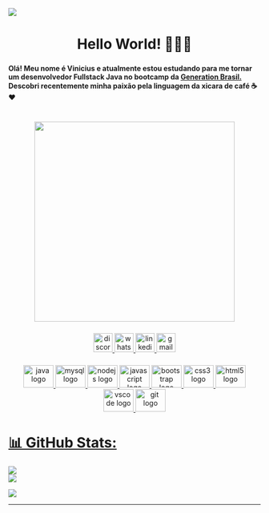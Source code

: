 [![](https://visitcount.itsvg.in/api?id=VinnyPC&icon=0&color=1)](https://visitcount.itsvg.in)
<h1 align="center">Hello World! ✌🏽✨</h1>

###

<h4 align="left">Olá! Meu nome é Vinicius e atualmente estou estudando para me tornar um desenvolvedor Fullstack Java no bootcamp da <a href="https://brazil.generation.org/"> Generation Brasil.</a> Descobri recentemente minha paixão pela linguagem da xicara de café ☕❤</h4>

###

<br clear="both">

<div align="center">
  <img height="400" src="https://64.media.tumblr.com/tumblr_mbg2cbH34M1rsgn9no1_500.gif"  />
</div>

###



###

<div align="center">
  <a href="https://discord.com/channels/Vinisilvax#5006"><img src="https://img.shields.io/static/v1?message=Discord&logo=discord&label=&color=7289DA&logoColor=white&labelColor=&style=for-the-badge" height="38" alt="discord logo"  />
  <a href="https://wa.me/5511990244686"><img src="https://img.shields.io/static/v1?message=Whatsapp&logo=whatsapp&label=&color=25D366&logoColor=white&labelColor=&style=for-the-badge" height="38" alt="whatsapp logo"  />
  <a href="https://www.linkedin.com/in/vinicius-s-98934a13b/ target="_blank"><img src="https://img.shields.io/static/v1?message=LinkedIn&logo=linkedin&label=&color=0077B5&logoColor=white&labelColor=&style=for-the-badge" height="38" alt="linkedin logo"  />
  <a href = "mailto:vinisilvax3@gmail.com"><img src="https://img.shields.io/static/v1?message=Gmail&logo=gmail&label=&color=D14836&logoColor=white&labelColor=&style=for-the-badge" height="38" alt="gmail logo"  />
</div>

###

<div align="center">
  <img src="https://cdn.jsdelivr.net/gh/devicons/devicon/icons/java/java-original-wordmark.svg" height="45" width="60" alt="java logo"  />
  <img src="https://cdn.jsdelivr.net/gh/devicons/devicon/icons/mysql/mysql-original-wordmark.svg" height="45" width="60" alt="mysql logo"  />
  <img src="https://cdn.jsdelivr.net/gh/devicons/devicon/icons/nodejs/nodejs-plain.svg" height="45" width="60" alt="nodejs logo"  />
  <img src="https://cdn.jsdelivr.net/gh/devicons/devicon/icons/javascript/javascript-plain.svg" height="45" width="60" alt="javascript logo"  />
  <img src="https://cdn.jsdelivr.net/gh/devicons/devicon/icons/bootstrap/bootstrap-plain-wordmark.svg" height="45" width="60" alt="bootstrap logo"  />
  <img src="https://cdn.jsdelivr.net/gh/devicons/devicon/icons/css3/css3-plain-wordmark.svg" height="45" width="60" alt="css3 logo"  />
  <img src="https://cdn.jsdelivr.net/gh/devicons/devicon/icons/html5/html5-plain-wordmark.svg" height="45" width="60" alt="html5 logo"  />
  <img src="https://cdn.jsdelivr.net/gh/devicons/devicon/icons/vscode/vscode-original-wordmark.svg" height="45" width="60" alt="vscode logo"  />
  <img src="https://cdn.jsdelivr.net/gh/devicons/devicon/icons/git/git-plain-wordmark.svg" height="45" width="60" alt="git logo"  />
</div>
                                                                                                                                
# 📊 GitHub Stats:
![](https://github-readme-stats.vercel.app/api/top-langs/?username=VinnyPC&theme=dark&hide_border=false&include_all_commits=false&count_private=false&layout=compact)                                                                                                                                  
![](https://github-readme-stats.vercel.app/api?username=VinnyPC&theme=dark&hide_border=false&include_all_commits=false&count_private=false)<br/>

![](https://github-readme-streak-stats.herokuapp.com/?user=VinnyPC&theme=dark&hide_border=false)<br/>
                                                                                                                            


---


<!-- Proudly created with GPRM ( https://gprm.itsvg.in ) -->                                                                                                                               
                                                                                                                                
                                                                                                                                
                                                                                                                               

                                                                                                                                


                                                                                                                                           
